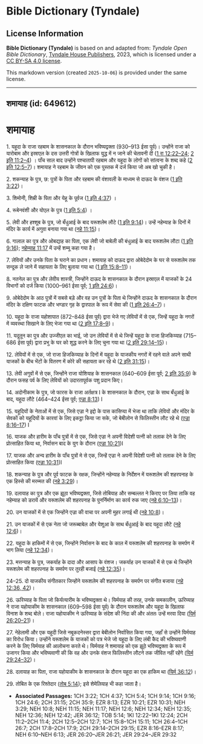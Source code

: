 # Bible Dictionary (Tyndale)

## License Information

**Bible Dictionary (Tyndale)** is based on and adapted from: _Tyndale Open Bible Dictionary_, [Tyndale House Publishers](https://tyndaleopenresources.com/), 2023, which is licensed under a [CC BY-SA 4.0 license](https://creativecommons.org/licenses/by-sa/4.0/legalcode.en).

This markdown version (created `2025-10-06`) is provided under the same license.



--------------------------------

## शमायाह (id: 649612)

शमायाह
======

1\. यहूदा के राजा रहबाम के शासनकाल के दौरान भविष्यद्वक्ता (930–913 ईसा पूर्व)। उन्होंने राजा को यारोबाम और इस्राएल के दस उत्तरी गोत्रों के खिलाफ युद्ध में न जाने की चेतावनी दी ([1 रा 12:22–24](https://ref.ly/1Kgs12:22-1Kgs12:24); [2 इति 11:2–4](https://ref.ly/2Chr11:2-2Chr11:4)) । पाँच साल बाद उन्होंने पश्चातापी रहबाम और यहूदा के लोगों को सांत्वना के शब्द कहे ([2 इति 12:5–7](https://ref.ly/2Chr12:5-2Chr12:7))। शमायाह ने रहबाम के जीवन को एक पुस्तक में दर्ज किया जो अब खो चुकी है।

2\. शकन्याह के पुत्र, छ: पुत्रों के पिता और रहबाम की वंशावली के माध्यम से दाऊद के वंशज ([1 इति 3:22](https://ref.ly/1Chr3:22))।

3\. शिमोनी, शिम्री के पिता और येहू के पूर्वज ([1 इति 4:37](https://ref.ly/1Chr4:37)) ।

4\. रूबेनवंशी और योएल के पुत्र ([1 इति 5:4](https://ref.ly/1Chr5:4)) ।

5\. लेवी और हश्शूब के पुत्र, जो बँधुआई के बाद यरूशलेम लौटे ([1 इति 9:14](https://ref.ly/1Chr9:14))। उन्हें नहेम्याह के दिनों में मंदिर के कार्य में अगुवा बनाया गया था ([नहे 11:15](https://ref.ly/Neh11:15))।

6\. गालाल का पुत्र और ओबद्याह का पिता, एक लेवी जो बाबेली की बंधुआई के बाद यरूशलेम लौटा ([1 इति 9:16](https://ref.ly/1Chr9:16)); [नहेम्याह 11:17](https://ref.ly/Neh11:17) में उन्हें शम्मू कहा गया है।

7\. लेवियों और उनके पिता के घराने का प्रधान। शमायाह को दाऊद द्वारा ओबेदेदोम के घर से यरूशलेम तक सन्दूक ले जाने में सहायता के लिए बुलाया गया था ([1 इति 15:8–11](https://ref.ly/1Chr15:8-1Chr15:11))।

8\. नतनेल का पुत्र और लेवीय शास्त्री, जिन्होंने दाऊद के शासनकाल के दौरान इस्राएल में याजकों के 24 विभागों को दर्ज किया (1000–961 ईसा पूर्व; [1 इति 24:6](https://ref.ly/1Chr24:6))।

9\. ओबेदेदोम के आठ पुत्रों में सबसे बड़े और वह उन पुत्रों के पिता थे जिन्होंने दाऊद के शासनकाल के दौरान मंदिर के दक्षिण फाटक और भण्डार गृह के द्वारपाल के रूप में सेवा की ([1 इति 26:4–7](https://ref.ly/1Chr26:4-1Chr26:7))।

10\. यहूदा के राजा यहोशापात (872–848 ईसा पूर्व) द्वारा भेजे गए लेवियों में से एक, जिन्हें यहूदा के नगरों में व्यवस्था सिखाने के लिए भेजा गया था ([2 इति 17:8–9](https://ref.ly/2Chr17:8-2Chr17:9))।

11\. यदूतून का पुत्र और उज्जीएल का भाई, जो उन लेवियों में से थे जिन्हें यहूदा के राजा हिजकिय्याह (715–686 ईसा पूर्व) द्वारा प्रभु के घर को शुद्ध करने के लिए चुना गया था ([2 इति 29:14–15](https://ref.ly/2Chr29:14-2Chr29:15))।

12\. लेवियों में से एक, जो राजा हिजकिय्याह के दिनों में यहूदा के याजकीय नगरों में रहने वाले अपने साथी याजकों के बीच भेंटों के वितरण में कोरे की सहायता कर रहे थे ([2 इति 31:15](https://ref.ly/2Chr31:15))।

13\. लेवी अगुवों में से एक, जिन्होंने राजा योशियाह के शासनकाल (640–609 ईसा पूर्व; [2 इति 35:9](https://ref.ly/2Chr35:9)) के दौरान फसह पर्व के लिए लेवियों को उदारतापूर्वक पशु प्रदान किए।

14\. अदोनीकाम के पुत्र, जो फारस के राजा अर्तक्षत्र I के शासनकाल के दौरान, एज्रा के साथ बँधुआई के बाद, यहूदा लौटे (464–424 ईसा पूर्व; [एज्रा 8:13](https://ref.ly/Ezra8:13)) I

15\. यहूदियों के नेताओं में से एक, जिसे एज्रा ने इद्दो के पास कासिप्या में भेजा था ताकि लेवियों और मंदिर के सेवकों को यहूदियों के कारवां के लिए इकट्ठा किया जा सके, जो बेबीलोन से फिलिस्तीन लौट रहे थे ([एज्रा 8:16–17](https://ref.ly/Ezra8:16-Ezra8:17)) I

16\. याजक और हारीम के पाँच पुत्रों में से एक, जिसे एज्रा ने अपनी विदेशी पत्नी को तलाक देने के लिए प्रोत्साहित किया था, निर्वासन बाद के युग के दौरान ([एज्रा 10:21](https://ref.ly/Ezra10:21))I

17\. याजक और अन्य हारीम के पाँच पुत्रों मे से एक, जिन्हें एज्रा ने अपनी विदेशी पत्नी को तलाक देने के लिए प्रोत्साहित किया ([एज्रा 10:31](https://ref.ly/Ezra10:31))I

18\. शकन्याह के पुत्र और पूर्व फाटक के रक्षक, जिन्होंने नहेम्याह के निर्देशन में यरूशलेम की शहरपनाह के एक हिस्से की मरम्मत की ([नहे 3:29](https://ref.ly/Neh3:29))।

19\. दलायाह का पुत्र और एक झूठा भविष्यद्वक्ता, जिसे तोबियाह और सम्बल्लत ने किराए पर लिया ताकि वह नहेम्याह को डरायें और यरूशलेम की शहरपनाह के पुनर्निर्माण का कार्य रुक जाए ([नहे 6:10–13](https://ref.ly/Neh6:10-Neh6:13))।

20\. उन याजकों में से एक जिन्होंने एज्रा की वाचा पर अपनी मुहर लगाई थी ([नहे 10:8](https://ref.ly/Neh10:8))।

21\. उन याजकों में से एक नेता जो जरूब्बाबेल और येशूआ के साथ बँधुआई के बाद यहूदा लौटे ([नहे 12:6](https://ref.ly/Neh12:6))।

22\. यहूदा के हाकिमों में से एक, जिन्होंने निर्वासन के बाद के काल में यरूशलेम की शहरपनाह के समर्पण में भाग लिया ([नहे 12:34](https://ref.ly/Neh12:34))।

23\. मत्तन्याह के पुत्र, जकर्याह के दादा और आसाप के वंशज। जकर्याह उन याजकों में से एक थे जिन्होंने यरूशलेम की शहरपनाह के समर्पण पर तुरही बजाई ([नहे 12:35](https://ref.ly/Neh12:35))।

24–25\. दो याजकीय संगीतकार जिन्होंने यरूशलेम की शहरपनाह के समर्पण पर संगीत बजाया ([नहे 12:36, 42](https://ref.ly/Neh12:36,Neh12:42))।

26\. ऊरिय्याह के पिता जो किर्यत्यारीम के भविष्यद्वक्ता थे। यिर्मयाह की तरह, उनके समकालीन, ऊरिय्याह ने राजा यहोयाकीम के शासनकाल (609–598 ईसा पूर्व) के दौरान यरूशलेम और यहूदा के खिलाफ विनाश के शब्द बोले। राजा यहोयाकीम ने ऊरिय्याह के संदेश की निंदा की और अंततः उन्हें मरवा दिया ([यिर्म 26:20–21](https://ref.ly/Jer26:20-Jer26:21))।

27\. नेहेलामी और एक यहूदी जिसे नबूकदनेस्सर द्वारा बेबीलोन निर्वासित किया गया, जहाँ से उन्होंने यिर्मयाह का विरोध किया। उन्होंने यरूशलेम के याजकों को पत्र भेजे जो यहूदा के लिए लंबी कैद की भविष्यवाणी करने के लिए यिर्मयाह की आलोचना करते थे। यिर्मयाह ने शमायाह को एक झूठे भविष्यद्वक्ता के रूप में उजागर किया और भविष्यवाणी की कि वह और उनके वंशज फिलिस्तीन लौटने तक जीवित नहीं रहेंगे ([यिर्म 29:24–32](https://ref.ly/Jer29:24-Jer29:32))।

28\. दलायाह का पिता, राजा यहोयाकीम के शासनकाल के दौरान यहूदा का एक हाकिम था ([यिर्म 36:12](https://ref.ly/Jer36:12))।

29\. तोबित के एक रिश्तेदार ([तोब 5:14](https://ref.ly/Tob5:14)); इसे शेमेलियाह भी कहा जाता है।

* **Associated Passages:** 1CH 3:22; 1CH 4:37; 1CH 5:4; 1CH 9:14; 1CH 9:16; 1CH 24:6; 2CH 31:15; 2CH 35:9; EZR 8:13; EZR 10:21; EZR 10:31; NEH 3:29; NEH 10:8; NEH 11:15; NEH 11:17; NEH 12:6; NEH 12:34; NEH 12:35; NEH 12:36; NEH 12:42; JER 36:12; TOB 5:14; 1KI 12:22–1KI 12:24; 2CH 11:2–2CH 11:4; 2CH 12:5–2CH 12:7; 1CH 15:8–1CH 15:11; 1CH 26:4–1CH 26:7; 2CH 17:8–2CH 17:9; 2CH 29:14–2CH 29:15; EZR 8:16–EZR 8:17; NEH 6:10–NEH 6:13; JER 26:20–JER 26:21; JER 29:24–JER 29:32

